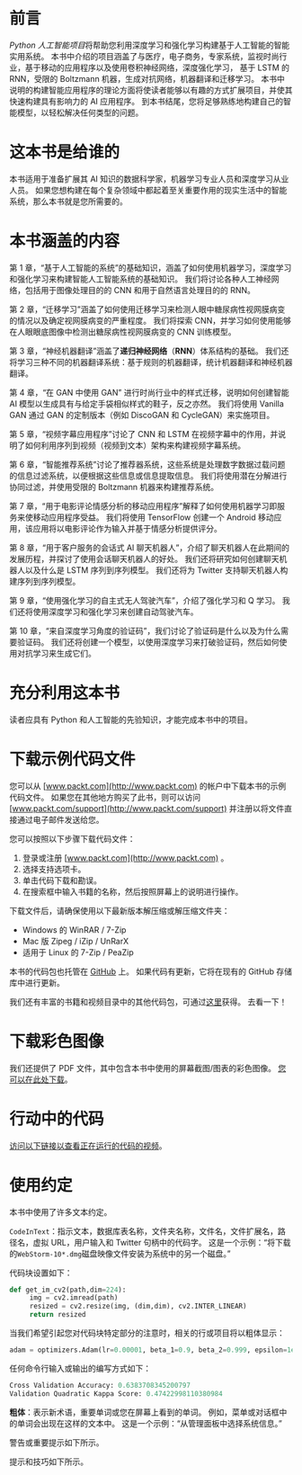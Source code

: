 # 前言

*Python 人工智能项目*将帮助您利用深度学习和强化学习构建基于人工智能的智能实用系统。 本书中介绍的项目涵盖了与医疗，电子商务，专家系统，监视时尚行业，基于移动的应用程序以及使用卷积神经网络，深度强化学习， 基于 LSTM 的 RNN，受限的 Boltzmann 机器，生成对抗网络，机器翻译和迁移学习。 本书中说明的构建智能应用程序的理论方面将使读者能够以有趣的方式扩展项目，并使其快速构建具有影响力的 AI 应用程序。 到本书结尾，您将足够熟练地构建自己的智能模型，以轻松解决任何类型的问题。

# 这本书是给谁的

本书适用于准备扩展其 AI 知识的数据科学家，机器学习专业人员和深度学习从业人员。 如果您想构建在每个复杂领域中都起着至关重要作用的现实生活中的智能系统，那么本书就是您所需要的。

# 本书涵盖的内容

第 1 章，“基于人工智能的系统”的基础知识，涵盖了如何使用机器学习，深度学习和强化学习来构建智能人工智能系统的基础知识。 我们将讨论各种人工神经网络，包括用于图像处理目的的 CNN 和用于自然语言处理目的的 RNN。

第 2 章，“迁移学习”涵盖了如何使用迁移学习来检测人眼中糖尿病性视网膜病变的情况以及确定视网膜病变的严重程度。 我们将探索 CNN，并学习如何使用能够在人眼眼底图像中检测出糖尿病性视网膜病变的 CNN 训练模型。

第 3 章，“神经机器翻译”涵盖了**递归神经网络**（**RNN**）体系结构的基础。 我们还将学习三种不同的机器翻译系统：基于规则的机器翻译，统计机器翻译和神经机器翻译。

第 4 章，“在 GAN 中使用 GAN” 进行时尚行业中的样式迁移，说明如何创建智能 AI 模型以生成具有与给定手袋相似样式的鞋子，反之亦然。 我们将使用 Vanilla GAN 通过 GAN 的定制版本（例如 DiscoGAN 和 CycleGAN）来实施项目。

第 5 章，“视频字幕应用程序”讨论了 CNN 和 LSTM 在视频字幕中的作用，并说明了如何利用序列到视频（视频到文本）架构来构建视频字幕系统。

第 6 章，“智能推荐系统”讨论了推荐器系统，这些系统是处理数字数据过载问题的信息过滤系统，以便根据这些信息或信息提取信息。 我们将使用潜在分解进行协同过滤，并使用受限的 Boltzmann 机器来构建推荐系统。

第 7 章，“用于电影评论情感分析的移动应用程序”解释了如何使用机器学习即服务来使移动应用程序受益。 我们将使用 TensorFlow 创建一个 Android 移动应用，该应用将以电影评论作为输入并基于情感分析提供评分。

第 8 章，“用于客户服务的会话式 AI 聊天机器人”，介绍了聊天机器人在此期间的发展历程，并探讨了使用会话聊天机器人的好处。 我们还将研究如何创建聊天机器人以及什么是 LSTM 序列到序列模型。 我们还将为 Twitter 支持聊天机器人构建序列到序列模型。

第 9 章，“使用强化学习的自主式无人驾驶汽车”，介绍了强化学习和 Q 学习。 我们还将使用深度学习和强化学习来创建自动驾驶汽车。

第 10 章，“来自深度学习角度的验证码”，我们讨论了验证码是什么以及为什么需要验证码。 我们还将创建一个模型，以使用深度学习来打破验证码，然后如何使用对抗学习来生成它们。

# 充分利用这本书

读者应具有 Python 和人工智能的先验知识，才能完成本书中的项目。

# 下载示例代码文件

您可以从 [www.packt.com](http://www.packt.com) 的帐户中下载本书的示例代码文件。 如果您在其他地方购买了此书，则可以访问 [www.packt.com/support](http://www.packt.com/support) 并注册以将文件直接通过电子邮件发送给您。

您可以按照以下步骤下载代码文件：

1.  登录或注册 [www.packt.com](http://www.packt.com) 。
2.  选择支持选项卡。
3.  单击代码下载和勘误。
4.  在搜索框中输入书籍的名称，然后按照屏幕上的说明进行操作。

下载文件后，请确保使用以下最新版本解压缩或解压缩文件夹：

*   Windows 的 WinRAR / 7-Zip
*   Mac 版 Zipeg / iZip / UnRarX
*   适用于 Linux 的 7-Zip / PeaZip

本书的代码包也托管在 [GitHub](https://github.com/PacktPublishing/Intelligent-Projects-using-Python) 上。 如果代码有更新，它将在现有的 GitHub 存储库中进行更新。

我们还有丰富的书籍和视频目录中的其他代码包，可通过[这里](https://github.com/PacktPublishing/)获得。 去看一下！

# 下载彩色图像

我们还提供了 PDF 文件，其中包含本书中使用的屏幕截图/图表的彩色图像。 [您可以在此处下载](https://www.packtpub.com/sites/default/files/downloads/9781788996921_ColorImages.pdf)。

# 行动中的代码

[访问以下链接以查看正在运行的代码的视频](http://bit.ly/2Ru8rlU)。

# 使用约定

本书中使用了许多文本约定。

`CodeInText`：指示文本，数据库表名称，文件夹名称，文件名，文件扩展名，路径名，虚拟 URL，用户输入和 Twitter 句柄中的代码字。 这是一个示例：“将下载的`WebStorm-10*.dmg`磁盘映像文件安装为系统中的另一个磁盘。”

代码块设置如下：

```py
def get_im_cv2(path,dim=224):
     img = cv2.imread(path)
     resized = cv2.resize(img, (dim,dim), cv2.INTER_LINEAR)
     return resized
```

当我们希望引起您对代码块特定部分的注意时，相关的行或项目将以粗体显示：

```py
adam = optimizers.Adam(lr=0.00001, beta_1=0.9, beta_2=0.999, epsilon=1e-08, decay=0.0)
```

任何命令行输入或输出的编写方式如下：

```py
Cross Validation Accuracy: 0.6383708345200797
Validation Quadratic Kappa Score: 0.47422998110380984
```

**粗体**：表示新术语，重要单词或您在屏幕上看到的单词。 例如，菜单或对话框中的单词会出现在这样的文本中。 这是一个示例：“从管理面板中选择系统信息。”

警告或重要提示如下所示。

提示和技巧如下所示。